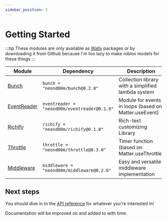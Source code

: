 ```yaml
---
sidebar_position: 3
---
```


# Getting Started

:::tip
These modules are only available as [Wally](https://wally.run/) packages or by downloading it from Github because I'm too lazy to make roblox models for these things
:::

| Module | Dependency | Description |
| -- | -- | -- |
| [Bunch](https://neond00m.github.io/MyPackages/api/Bunch) | `bunch = "neond00m/bunch@0.2.0"` | Collection library with a simplified lambda system |
| [EventReader](https://neond00m.github.io/MyPackages/api/EventReader) | `eventreader = "neond00m/eventreader@0.1.0"` | Module for events in loops (based on Matter.useEvent) |
| [Richify](https://neond00m.github.io/MyPackages/api/Richify) | `richify = "neond00m/richify@0.1.0"` | Rich-text customizing Library |
| [Throttle](https://neond00m.github.io/MyPackages/api/Throttle) | `throttle = "neond00m/throttle@0.3.0"` | Timer function (based on Matter.useThrottle) |
| [Middleware](https://neond00m.github.io/MyPackages/api/Middleware) | `middleware = "neond00m/middleware@0.2.0"` | Easy and versatile middleware implementation |

## Next steps
You should dive in to the [API reference](/api/Bunch) for whatever you're interested in!

Documentation will be improved on and added to with time.